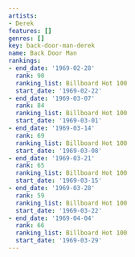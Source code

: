 ```yaml
---
artists:
- Derek
features: []
genres: []
key: back-door-man-derek
name: Back Door Man
rankings:
- end_date: '1969-02-28'
  rank: 90
  ranking_list: Billboard Hot 100
  start_date: '1969-02-22'
- end_date: '1969-03-07'
  rank: 84
  ranking_list: Billboard Hot 100
  start_date: '1969-03-01'
- end_date: '1969-03-14'
  rank: 69
  ranking_list: Billboard Hot 100
  start_date: '1969-03-08'
- end_date: '1969-03-21'
  rank: 65
  ranking_list: Billboard Hot 100
  start_date: '1969-03-15'
- end_date: '1969-03-28'
  rank: 59
  ranking_list: Billboard Hot 100
  start_date: '1969-03-22'
- end_date: '1969-04-04'
  rank: 66
  ranking_list: Billboard Hot 100
  start_date: '1969-03-29'
---
```


